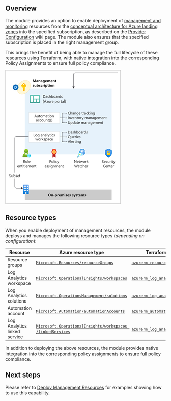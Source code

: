 <!-- markdownlint-disable first-line-h1 -->
## Overview

The module provides an option to enable deployment of [management and monitoring][alz_management] resources from the [conceptual architecture for Azure landing zones][msdocs_alz_architecture] into the specified subscription, as described on the [Provider Configuration][wiki_provider_configuration] wiki page.
The module also ensures that the specified subscription is placed in the right management group.

This brings the benefit of being able to manage the full lifecycle of these resources using Terraform, with native integration into the corresponding Policy Assignments to ensure full policy compliance.

![Overview of the Azure landing zones management resources][alz_management_overview]

## Resource types

When you enable deployment of management resources, the module deploys and manages the following resource types (*depending on configuration*):

| Resource | Azure resource type | Terraform resource type |
| --- | --- | --- |
| Resource groups | [`Microsoft.Resources/resourceGroups`][arm_resource_group] | [`azurerm_resource_group`][azurerm_resource_group] |
| Log Analytics workspace | [`Microsoft.OperationalInsights/workspaces`][arm_log_analytics_workspace] | [`azurerm_log_analytics_workspace`][azurerm_log_analytics_workspace] |
| Log Analytics solutions | [`Microsoft.OperationsManagement/solutions`][arm_log_analytics_solution] | [`azurerm_log_analytics_solution`][azurerm_log_analytics_solution] |
| Automation account | [`Microsoft.Automation/automationAccounts`][arm_automation_account] | [`azurerm_automation_account`][azurerm_automation_account] |
| Log Analytics linked service | [`Microsoft.OperationalInsights/workspaces /linkedServices`][arm_log_analytics_linked_service] | [`azurerm_log_analytics_linked_service`][azurerm_log_analytics_linked_service] |

In addition to deploying the above resources, the module provides native integration into the corresponding policy assignments to ensure full policy compliance.

## Next steps

Please refer to [Deploy Management Resources][wiki_deploy_management_resources] for examples showing how to use this capability.

 [//]: # (*****************************)
 [//]: # (INSERT IMAGE REFERENCES BELOW)
 [//]: # (*****************************)

[alz_management_overview]: media/terraform-caf-enterprise-scale-management.png "A conceptual architecture diagram focusing on the management resources for an Azure landing zone."

 [//]: # (************************)
 [//]: # (INSERT LINK LABELS BELOW)
 [//]: # (************************)

[msdocs_alz_architecture]: https://docs.microsoft.com/azure/cloud-adoption-framework/ready/landing-zone/#azure-landing-zone-conceptual-architecture "Conceptual architecture for Azure landing zones."

[alz_management]: https://docs.microsoft.com/azure/cloud-adoption-framework/ready/landing-zone/design-area/management "Management and monitoring for Azure landing zones on the Cloud Adoption Framework."

[arm_resource_group]:                 https://docs.microsoft.com/azure/templates/microsoft.resources/resourcegroups
[arm_log_analytics_workspace]:        https://docs.microsoft.com/azure/templates/microsoft.operationalinsights/workspaces
[arm_log_analytics_solution]:         https://docs.microsoft.com/azure/templates/microsoft.operationsmanagement/solutions
[arm_automation_account]:             https://docs.microsoft.com/azure/templates/microsoft.automation/automationaccounts
[arm_log_analytics_linked_service]:   https://docs.microsoft.com/azure/templates/microsoft.operationalinsights/workspaces/linkedservices

[azurerm_resource_group]:               https://registry.terraform.io/providers/hashicorp/azurerm/latest/docs/resources/resource_group
[azurerm_log_analytics_workspace]:      https://registry.terraform.io/providers/hashicorp/azurerm/latest/docs/resources/log_analytics_workspace
[azurerm_log_analytics_solution]:       https://registry.terraform.io/providers/hashicorp/azurerm/latest/docs/resources/log_analytics_solution
[azurerm_automation_account]:           https://registry.terraform.io/providers/hashicorp/azurerm/latest/docs/resources/automation_account
[azurerm_log_analytics_linked_service]: https://registry.terraform.io/providers/hashicorp/azurerm/latest/docs/resources/log_analytics_linked_service

[wiki_deploy_management_resources]: https://github.com/Azure/terraform-azurerm-caf-enterprise-scale/wiki/%5BExamples%5D-Deploy-Management-Resources "Wiki - Deploy Management Resources"
[wiki_provider_configuration]:      https://github.com/krowlandson/terraform-azurerm-caf-enterprise-scale/wiki/%5BUser-Guide%5D-Provider-Configuration "Wiki - Provider configuration"
